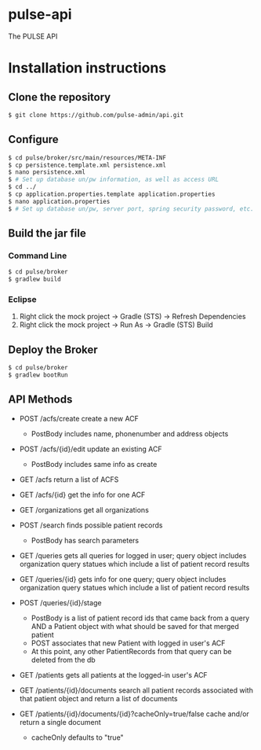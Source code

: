 # pulse-api

The PULSE API

# Installation instructions

## Clone the repository

```sh
$ git clone https://github.com/pulse-admin/api.git
```

## Configure

```sh
$ cd pulse/broker/src/main/resources/META-INF
$ cp persistence.template.xml persistence.xml
$ nano persistence.xml
$ # Set up database un/pw information, as well as access URL
$ cd ../
$ cp application.properties.template application.properties
$ nano application.properties
$ # Set up database un/pw, server port, spring security password, etc.
```

## Build the jar file

### Command Line

```sh
$ cd pulse/broker
$ gradlew build
```

### Eclipse
1. Right click the mock project -> Gradle (STS) -> Refresh Dependencies
2. Right click the mock project -> Run As -> Gradle (STS) Build

## Deploy the Broker

```sh
$ cd pulse/broker
$ gradlew bootRun
```

## API Methods 
- POST /acfs/create  create a new ACF
	* PostBody includes name, phonenumber and address objects
- POST /acfs/{id}/edit  update an existing ACF
	* PostBody includes same info as create
- GET /acfs return a list of ACFS
- GET /acfs/{id} get the info for one ACF

- GET /organizations get all organizations

- POST /search finds possible patient records
	* PostBody has search parameters

- GET /queries gets all queries for logged in user; query object includes organization query statues which include a list of patient record results
- GET /queries/{id} gets info for one query; query object includes organization query statues which include a list of patient record results
- POST /queries/{id}/stage
	* PostBody is a list of patient record ids that came back from a query AND a Patient object with what should be saved for that merged patient
	* POST associates that new Patient with logged in user's ACF
	* At this point, any other PatientRecords from that query can be deleted from the db
			
- GET /patients gets all patients at the logged-in user's ACF
- GET /patients/{id}/documents search all patient records associated with that patient object and return a list of documents
- GET /patients/{id}/documents/{id}?cacheOnly=true/false cache and/or return a single document
	* cacheOnly defaults to "true"

